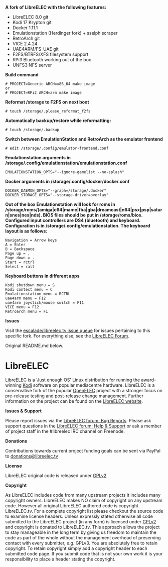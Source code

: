 **A fork of LibreELEC with the following features:**
* LibreELEC 8.0 git
* Kodi 17 Krypton git
* Docker 1.11.1
* Emulationstation (Herdinger fork) + sselph scraper
* RetroArch git
* VICE 2.4.24
* UAE4ARM/FS-UAE git
* F2FS/BTRFS/XFS filesystem support
* RPi3 Bluetooth working out of the box
* UNFS3 NFS server

**Build command**
```
# PROJECT=Generic ARCH=x86_64 make image
or
# PROJECT=RPi2 ARCH=arm make image
```

**Reformat /storage to F2FS on next boot**
```
# touch /storage/.please_reformat_f2fs
```

**Automatically backup/restore while reformatting:**
```
# touch /storage/.backup
```

**Switch between EmulationStation and RetroArch as the emulator frontend**
```
# edit /storage/.config/emulator-frontend.conf
```

**Emulationstation arguments in /storage/.config/emulationstation/emulationstation.conf**
```
EMULATIONSTATION_OPTS="--ignore-gamelist --no-splash"
```

**Docker arguments in /storage/.config/docker/docker.conf**
```
DOCKER_DAEMON_OPTS="--graph=/storage/.docker"
DOCKER_STORAGE_OPTS="--storage-driver=overlay"
```

**Out of the box Emulationstation will look for roms in /storage/roms/(amiga|c64|mame|fba|gba|dreamcast|n64|psx|psp|saturn|snes|nes|nds). BIOS files should be put in /storage/roms/bios. Configured input controllers are DS4 (bluetooth) and keyboard. Configuration is in /storage/.config/emulationstation. The keyboard layout is as follows:**

```
Navigation = Arrow keys
A = Enter
B = Backspace
Page up = ,
Page down = .
Start = rctrl
Select = ralt
```

**Keyboard buttons in different apps**
```
Kodi shutdown menu = S
Kodi context menu = C
Emulationstation menu = RCTRL
uae4arm menu = F12
uae4arm joystick/mouse switch = F11
VICE menu = F12
Retroarch menu = F1
```

**Issues**

Visit the [escalade/libreelec.tv issue queue](https://github.com/escalade/LibreELEC.tv/pulls) for issues pertaining to this specific fork. For everything else, see the [LibreELEC Forum](https://forum.libreelec.tv).

Original README.md below.

# LibreELEC

LibreELEC is a 'Just enough OS' Linux distribution for running the award-winning [Kodi](http://kodi.tv) software on popular mediacentre hardware. LibreELEC is a conservative fork of the popular [OpenELEC](http://openelec.tv) project with a stronger focus on pre-release testing and post-release change management. Further information on the project can be found on the [LibreELEC website](https://libreelec.tv).

**Issues & Support**

Please report issues via the [LibreELEC forum: Bug Reports](http://forum.libreelec.tv/forum-35.html). Please ask support questions in the [LibreELEC forum: Help & Support](http://forum.libreelec.tv/forum-3.html) or ask a member of project staff in the #libreelec IRC channel on Freenode.

**Donations**

Contributions towards current project funding goals can be sent via PayPal to donations@libreelec.tv

**License**

LibreELEC original code is released under [GPLv2](http://www.gnu.org/licenses/gpl-2.0.html).

**Copyright**

As LibreELEC includes code from many upstream projects it includes many copyright owners. LibreELEC makes NO claim of copyright on any upstream code. However all original LibreELEC authored code is copyright LibreELEC.tv. For a complete copyright list please checkout the source code to examine license headers. Unless expressly stated otherwise all code submitted to the LibreELEC project (in any form) is licensed under [GPLv2](http://www.gnu.org/licenses/gpl-2.0.html) and copyright is donated to LibreELEC.tv. This approach allows the project to stay manageable in the long term by giving us freedom to maintain the code as part of the whole without the management overhead of preserving contact with every submitter, e.g. GPLv3. You are absolutely free to retain copyright. To retain copyright simply add a copyright header to each submitted code page. If you submit code that is not your own work it is your responsibility to place a header stating the copyright.
